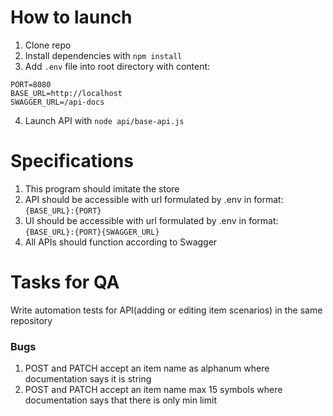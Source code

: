 # How to launch
1. Clone repo
2. Install dependencies with `npm install`
3. Add `.env` file into root directory with content:
```
PORT=8080
BASE_URL=http://localhost
SWAGGER_URL=/api-docs
```
4. Launch API with `node api/base-api.js`

# Specifications
1. This program should imitate the store
2. API should be accessible with url formulated by .env in format: `{BASE_URL}:{PORT}`
3. UI should be accessible with url formulated by .env in format: `{BASE_URL}:{PORT}{SWAGGER_URL}`
4. All APIs should function according to Swagger

# Tasks for QA
Write automation tests for API(adding or editing item scenarios) in the same repository

### Bugs
1. POST and PATCH accept an item name as alphanum where documentation says it is string
2. POST and PATCH accept an item name max 15 symbols where documentation says that there is only min limit